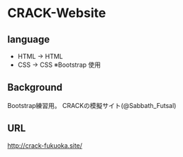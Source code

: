# CRACK-Website

## language
- HTML -> HTML
- CSS -> CSS
※Bootstrap 使用

## Background
Bootstrap練習用。
CRACKの模擬サイト(@Sabbath_Futsal)

## URL
http://crack-fukuoka.site/
